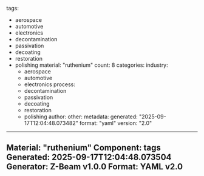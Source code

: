 tags:
  - aerospace
  - automotive
  - electronics
  - decontamination
  - passivation
  - decoating
  - restoration
  - polishing
material: "ruthenium"
count: 8
categories:
  industry:
    - aerospace
    - automotive
    - electronics
  process:
    - decontamination
    - passivation
    - decoating
    - restoration
    - polishing
  author:
  other:
metadata:
  generated: "2025-09-17T12:04:48.073482"
  format: "yaml"
  version: "2.0"

---
Material: "ruthenium"
Component: tags
Generated: 2025-09-17T12:04:48.073504
Generator: Z-Beam v1.0.0
Format: YAML v2.0
---